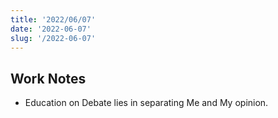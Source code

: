 ```yaml
---
title: '2022/06/07'
date: '2022-06-07'
slug: '/2022-06-07'
---
```


## Work Notes

- Education on Debate lies in separating Me and My opinion.
